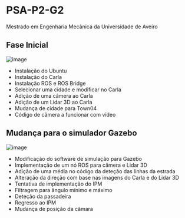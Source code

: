 # PSA-P2-G2
Mestrado em Engenharia Mecânica da Universidade de Aveiro

## Fase Inicial
![image](https://user-images.githubusercontent.com/101104887/177052459-d31cd604-4aa6-43c9-9b19-f9caef7e4daf.png)
- Instalação do Ubuntu 
- Instalação do Carla 
- Instalação ROS e ROS Bridge 
- Selecionar uma cidade e modificar no Carla 
- Adição de uma câmera ao Carla 
- Adição de um Lidar 3D ao Carla 
- Mudança de cidade para Town04 
- Código de câmera a funcionar com vídeo 
## Mudança para o simulador Gazebo
![image](https://user-images.githubusercontent.com/101104887/177052322-a39dcf34-5178-4fa8-bca6-f063747096df.png)
- Modificação do software de simulação para Gazebo 
- Implementação de um nó ROS para câmera e Lidar 3D 
- Adição de uma média no código da deteção das linhas da estrada 
- Alteração da direção com base nas imagens do Carla e do Lidar 3D 
- Tentativa de implementação do IPM 
- Filtragem para ângulo mínimo e máximo 
- Deteção da passadeira
- Regresso ao IPM
- Mudança de posição da câmara
